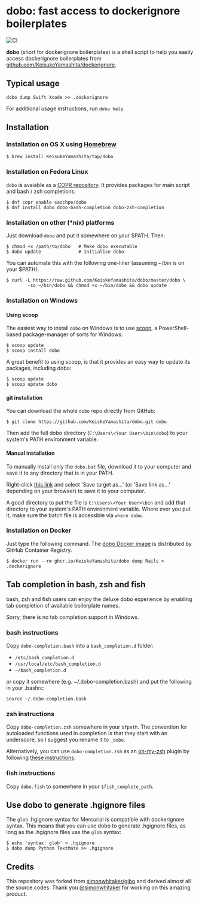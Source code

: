 # dobo: fast access to dockerignore boilerplates

![CI](https://github.com/KeiskeYamashita/dobo/workflows/CI/badge.svg)

**dobo** (short for dockerignore boilerplates) is a shell script to help you easily access dockerignore boilerplates from [github.com/KeisukeYamashita/dockerignore](https://github.com/KeisukeYamashita/dockerignore).

## Typical usage

```console
dobo dump Swift Xcode >> .dockerignore
```

For additional usage instructions, run `dobo help`.

## Installation

### Installation on OS X using [Homebrew](http://mxcl.github.com/homebrew/)

```console
$ brew install KeisukeYamashita/tap/dobo
```

### Installation on Fedora Linux

`dobo` is avaiable as a [COPR repository](https://copr.fedorainfracloud.org/). It provides packages for main script and bash / zsh completions:

```console
$ dnf copr enable saschpe/dobo
$ dnf install dobo dobo-bash-completion dobo-zsh-completion
```

### Installation on other (*nix) platforms

Just download `dobo` and put it somewhere on your $PATH. Then:

```console
$ chmod +x /path/to/dobo   # Make dobo executable
$ dobo update              # Initialise dobo
```

You can automate this with the following one-liner (assuming ~/bin is on your $PATH).

```console
$ curl -L https://raw.github.com/KeiskeYamashita/dobo/master/dobo \
        -so ~/bin/dobo && chmod +x ~/bin/dobo && dobo update
```

### Installation on Windows

#### Using scoop

The easiest way to install `dobo` on Windows is to use [scoop](https://github.com/lukesampson/scoop), a PowerShell-based package-manager of sorts for Windows:

```console
$ scoop update
$ scoop install dobo
```

A great benefit to using scoop, is that it provides an easy way to update its packages, including dobo:

```console
$ scoop update
$ scoop update dobo
```

#### git installation

You can download the whole `dobo` repo directly from GitHub:

```console
$ git clone https://github.com/KeiskeYamashita/dobo.git dobo
```

Then add the full dobo directory (`C:\Users\<Your User>\bin\dobo`) to your system's PATH environment variable.

#### Manual installation

To manually install only the `dobo.bat` file, download it to your computer and save it to any directory that is in your PATH.

Right-click [this link](https://raw.githubusercontent.com/KeiskeYamashita/dobo/master/dobo.bat) and select 'Save target as...' (or 'Save link as...' depending on your browser) to save it to your computer.

A good directory to put the file is `C:\Users\<Your User>\bin` and add that directory to your system's PATH environment variable. Where ever you put it, make sure the batch file is accessible via `where dobo`.

### Installation on Docker

Just type the following command. The [dobo Docker image](https://github.com/users/KeisukeYamashita/packages/container/package/dobo) is distributed by GitHub Container Registry.

```console
$ docker run --rm ghcr.io/KeiskeYamashita/dobo dump Rails > .dockerignore
```

## Tab completion in bash, zsh and fish

bash, zsh and fish users can enjoy the deluxe dobo experience by enabling tab completion of available boilerplate names.

Sorry, there is no tab completion support in Windows.

### bash instructions

Copy `dobo-completion.bash` into a `bash_completion.d` folder:

* `/etc/bash_completion.d`
* `/usr/local/etc/bash_completion.d`
* `~/bash_completion.d`

or copy it somewhere (e.g. ~/.dobo-completion.bash) and put the following in your .bashrc:

```console
source ~/.dobo-completion.bash
```

### zsh instructions

Copy `dobo-completion.zsh` somewhere in your `$fpath`. The convention for autoloaded functions used in completion is that they start with an underscore, so I suggest you rename it to `_dobo`.

Alternatively, you can use `dobo-completion.zsh` as an [oh-my-zsh](https://github.com/robbyrussell/oh-my-zsh) plugin by following [these instructions](https://github.com/KeiskeYamashita/gitignore-boilerplates/wiki/Using-dobo-as-an-ohmyzsh-plugin).

### fish instructions

Copy `dobo.fish` to somewhere in your `$fish_complete_path`.

## Use dobo to generate .hgignore files

The `glob` .hgignore syntax for Mercurial is compatible with dockerignore syntax. This means that you can use dobo to generate .hgignore files, as long as the .hgignore files use the `glob` syntax:

```console
$ echo 'syntax: glob' > .hgignore
$ dobo dump Python TextMate >> .hgignore
```

## Credits

This repository was forked from [simonwhitaker/gibo](https://github.com/simonwhitaker/gibo) and derived almost all the source codes. Thank you [@simonwhitaker](https://github.com/simonwhitaker) for working on this amazing product.
